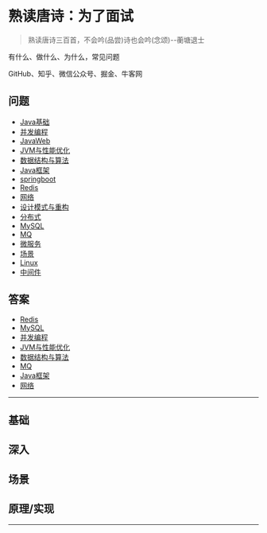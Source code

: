#   熟读唐诗：为了面试

> 熟读唐诗三百首，不会吟(品尝)诗也会吟(念颂)--蘅塘退士

有什么、做什么、为什么，常见问题

GitHub、知乎、微信公众号、掘金、牛客网

##  问题

- [Java基础](question/012.md)
- [并发编程](question/006.md)
- [JavaWeb](question/016.md)
- [JVM与性能优化](question/002.md)
- [数据结构与算法](question/008.md)
- [Java框架](question/009.md)
- [springboot](question/013.md)
- [Redis](question/003.md)
- [网络](question/004.md)
- [设计模式与重构](question/005.md)
- [分布式](question/007.md)
- [MySQL](question/010.md)
- [MQ](question/011.md)
- [微服务](question/014.md)
- [场景](question/015.md)
- [Linux](question/017.md)
- [中间件](question/018.md)


##  答案
- [Redis](answer/100x.md)
- [MySQL](answer/200x.md)
- [并发编程](answer/300x.md)
- [JVM与性能优化](answer/400x.md)
- [数据结构与算法](answer/500x.md)
- [MQ](answer/600x.md)
- [Java框架](answer/700x.md)
- [网络](answer/800x.md)

----
##  基础


##  深入



##  场景


##  原理/实现

----